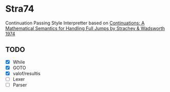 # Stra74

Continuation Passing Style Interpretter based on [Continuations: A Mathematical Semantics
for Handling Full Jumps by Strachey & Wadsworth 1974](http://web.archive.org/web/20220125052009/https://www.cs.tufts.edu/comp/150FP/archive/christopher-strachey/continuations.pdf)

## TODO

- [x] While
- [x] GOTO
- [x] valof/resultis
- [ ] Lexer
- [ ] Parser
